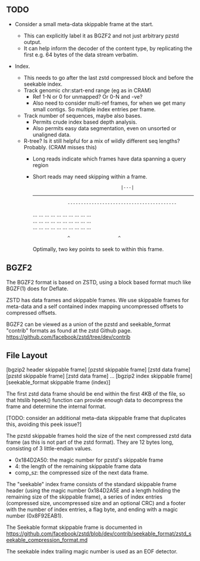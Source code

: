TODO
----

- Consider a small meta-data skippable frame at the start.
  - This can explicitly label it as BGZF2 and not just arbitrary pzstd
    output.
  - It can help inform the decoder of the content type, by replicating
    the first e.g. 64 bytes of the data stream verbatim.

- Index.
  - This needs to go after the last zstd compressed block and before
    the seekable index.
  - Track genomic chr:start-end range (eg as in CRAM)
    - Ref 1-N or 0 for unmapped?  Or 0-N and -ve?
    - Also need to consider multi-ref frames, for when we get
      many small contigs.  So multiple index entries per frame.
  - Track number of sequences, maybe also bases.
    - Permits crude index based depth analysis.
    - Also permits easy data segmentation, even on unsorted or
      unaligned data.
  - R-tree?  Is it still helpful for a mix of wildly different seq lengths?
    Probably. (CRAM misses this)
    - Long reads indicate which frames have data spanning a query region
    - Short reads may need skipping within a frame.

                                           |---|
      --------------------------------
                       -----------------------------------------
      ...   ...   ...   ...   ...   ...   ...   ...   ...   ...  
        ...   ...   ...   ...   ...   ...   ...   ...   ...   ...  
          ...   ...   ...   ...   ...   ...   ...   ...   ...   ...  

                       ^                  ^

      Optimally, two key points to seek to within this frame.


BGZF2
-----

The BGZF2 format is based on ZSTD, using a block based format much
like BGZF(1) does for Deflate.

ZSTD has data frames and skippable frames.  We use skippable frames
for meta-data and a self contained index mapping uncompressed offsets
to compressed offsets.

BGZF2 can be viewed as a union of the pzstd and seekable_format
"contrib" formats as found at the zstd Github page.
    https://github.com/facebook/zstd/tree/dev/contrib


File Layout
-----------

[bgzip2 header skippable frame]
[pzstd skippable frame]
[zstd data frame]
[pzstd skippable frame]
[zstd data frame]
...
[bgzip2 index skippable frame]
[seekable_format skippable frame (index)]

The first zstd data frame should be end within the first 4KB of the
file, so that htslib hpeek() function can provide enough data to
decompress the frame and determine the internal format.

[TODO: consider an additional meta-data skippable frame that
duplicates this, avoiding this peek issue?]

The pzstd skippable frames hold the size of the next compressed zstd
data frame (as this is not part of the zstd format).  They are 12
bytes long, consisting of 3 little-endian values.

- 0x184D2A50: the magic number for pzstd's skippable frame
- 4: the length of the remaining skippable frame data
- comp_sz: the compressed size of the next data frame.

The "seekable" index frame consists of the standard skippable frame
header (using the magic number 0x184D2A5E and a length holding the
remaining size of the skippable frame), a series of index entries
(compressed size, uncompressed size and an optional CRC) and a footer
with the number of index entries, a flag byte, and ending with a
magic number (0x8F92EAB1).

The Seekable format skippable frame is documented in
https://github.com/facebook/zstd/blob/dev/contrib/seekable_format/zstd_seekable_compression_format.md

The seekable index trailing magic number is used as an EOF detector.
